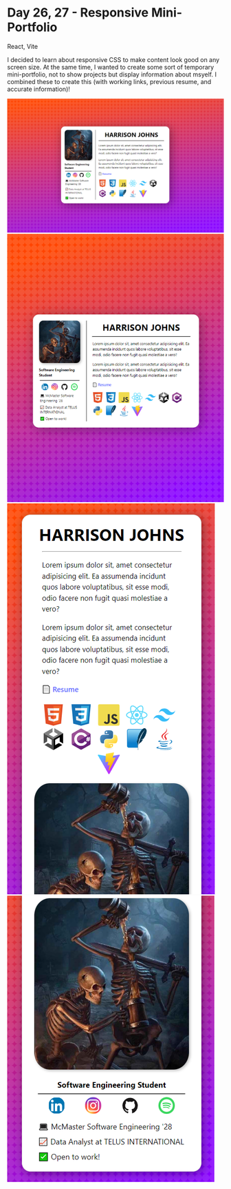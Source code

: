 # Day 26, 27 - Responsive Mini-Portfolio

React, Vite

I decided to learn about responsive CSS to make content look good on any screen size. At the same time, I wanted to create some sort of temporary mini-portfolio, not to show projects but display information about msyelf. I combined these to create this (with working links, previous resume, and accurate information)!

![alt text](readme_preview.png "Desktop View")
![alt text](readme_preview_1.png "Smaller Screen View")
![alt text](readme_preview_2.png "Mobile View 1")![alt text](readme_preview_3.png "Mobile View 2")